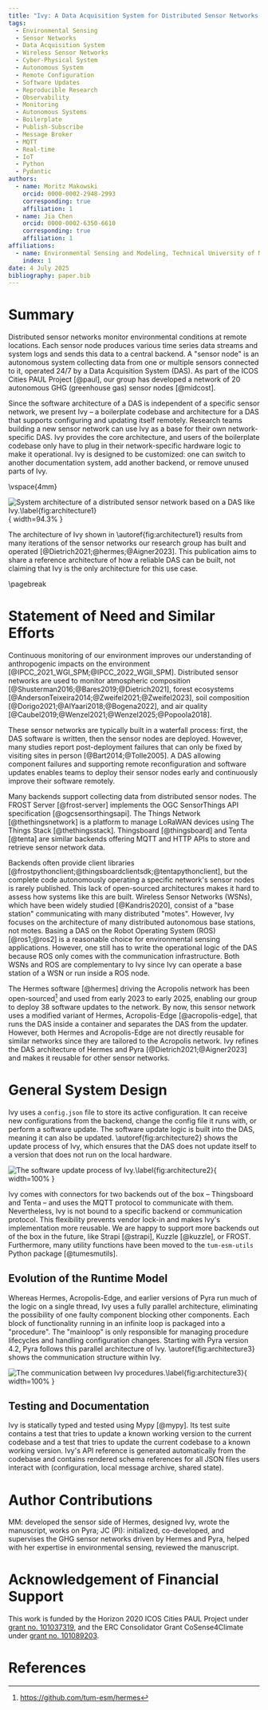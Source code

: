 ```yaml
---
title: "Ivy: A Data Acquisition System for Distributed Sensor Networks Supporting Remote Configuration and Software Updates"
tags:
  - Environmental Sensing
  - Sensor Networks
  - Data Acquisition System
  - Wireless Sensor Networks
  - Cyber-Physical System
  - Autonomous System
  - Remote Configuration
  - Software Updates
  - Reproducible Research
  - Observability
  - Monitoring
  - Autonomous Systems
  - Boilerplate
  - Publish-Subscribe
  - Message Broker
  - MQTT
  - Real-time
  - IoT
  - Python
  - Pydantic
authors:
  - name: Moritz Makowski
    orcid: 0000-0002-2948-2993
    corresponding: true
    affiliation: 1
  - name: Jia Chen
    orcid: 0000-0002-6350-6610
    corresponding: true
    affiliation: 1
affiliations:
  - name: Environmental Sensing and Modeling, Technical University of Munich (TUM), Munich, Germany
    index: 1
date: 4 July 2025
bibliography: paper.bib
---
```


# Summary

Distributed sensor networks monitor environmental conditions at remote locations. Each sensor node produces various time series data streams and system logs and sends this data to a central backend. A "sensor node" is an autonomous system collecting data from one or multiple sensors connected to it, operated 24/7 by a Data Acquisition System (DAS). As part of the ICOS Cities PAUL Project [@paul], our group has developed a network of 20 autonomous GHG (greenhouse gas) sensor nodes [@midcost].

Since the software architecture of a DAS is independent of a specific sensor network, we present Ivy – a boilerplate codebase and architecture for a DAS that supports configuring and updating itself remotely. Research teams building a new sensor network can use Ivy as a base for their own network-specific DAS. Ivy provides the core architecture, and users of the boilerplate codebase only have to plug in their network-specific hardware logic to make it operational. Ivy is designed to be customized: one can switch to another documentation system, add another backend, or remove unused parts of Ivy.

\vspace{4mm}

![System architecture of a distributed sensor network based on a DAS like Ivy.\label{fig:architecture1}](figures/ivy-architecture-fig-1.png){ width=94.3% }

The architecture of Ivy shown in \autoref{fig:architecture1} results from many iterations of the sensor networks our research group has built and operated [@Dietrich2021;@hermes;@Aigner2023]. This publication aims to share a reference architecture of how a reliable DAS can be built, not claiming that Ivy is the only architecture for this use case.

\pagebreak

# Statement of Need and Similar Efforts

Continuous monitoring of our environment improves our understanding of anthropogenic impacts on the environment [@IPCC_2021_WGI_SPM;@IPCC_2022_WGII_SPM]. Distributed sensor networks are used to monitor atmospheric composition [@Shusterman2016;@Bares2019;@Dietrich2021], forest ecosystems [@AndersonTeixeira2014;@Zweifel2021;@Zweifel2023], soil composition [@Dorigo2021;@AlYaari2018;@Bogena2022], and air quality [@Caubel2019;@Wenzel2021;@Wenzel2025;@Popoola2018].

These sensor networks are typically built in a waterfall process: first, the DAS software is written, then the sensor nodes are deployed. However, many studies report post-deployment failures that can only be fixed by visiting sites in person [@Bart2014;@Tolle2005]. A DAS allowing component failures and supporting remote reconfiguration and software updates enables teams to deploy their sensor nodes early and continuously improve their software remotely.

Many backends support collecting data from distributed sensor nodes. The FROST Server [@frost-server] implements the OGC SensorThings API specification [@ogcsensorthingsapi]. The Things Network [@thethingsnetwork] is a platform to manage LoRaWAN devices using The Things Stack [@thethingsstack]. Thingsboard [@thingsboard] and Tenta [@tenta] are similar backends offering MQTT and HTTP APIs to store and retrieve sensor network data.

Backends often provide client libraries [@frostpythonclient;@thingsboardclientsdk;@tentapythonclient], but the complete code autonomously operating a specific network's sensor nodes is rarely published. This lack of open-sourced architectures makes it hard to assess how systems like this are built. Wireless Sensor Networks (WSNs), which have been widely studied [@Kandris2020], consist of a "base station" communicating with many distributed "motes". However, Ivy focuses on the architecture of many distributed autonomous base stations, not motes. Basing a DAS on the Robot Operating System (ROS) [@ros1;@ros2] is a reasonable choice for environmental sensing applications. However, one still has to write the operational logic of the DAS because ROS only comes with the communication infrastructure. Both WSNs and ROS are complementary to Ivy since Ivy can operate a base station of a WSN or run inside a ROS node.

The Hermes software [@hermes] driving the Acropolis network has been open-sourced[^1] and used from early 2023 to early 2025, enabling our group to deploy 38 software updates to the network. By now, this sensor network uses a modified variant of Hermes, Acropolis-Edge [@acropolis-edge], that runs the DAS inside a container and separates the DAS from the updater. However, both Hermes and Acropolis-Edge are not directly reusable for similar networks since they are tailored to the Acropolis network. Ivy refines the DAS architecture of Hermes and Pyra [@Dietrich2021;@Aigner2023] and makes it reusable for other sensor networks.

[^1]: https://github.com/tum-esm/hermes

# General System Design

Ivy uses a `config.json` file to store its active configuration. It can receive new configurations from the backend, change the config file it runs with, or perform a software update. The software update logic is built into the DAS, meaning it can also be updated. \autoref{fig:architecture2} shows the update process of Ivy, which ensures that the DAS does not update itself to a version that does not run on the local hardware.

![The software update process of Ivy.\label{fig:architecture2}](figures/ivy-architecture-fig-2.png){ width=100% }

Ivy comes with connectors for two backends out of the box – Thingsboard and Tenta – and uses the MQTT protocol to communicate with them. Nevertheless, Ivy is not bound to a specific backend or communication protocol. This flexibility prevents vendor lock-in and makes Ivy's implementation more reusable. We are happy to support more backends out of the box in the future, like Strapi [@strapi], Kuzzle [@kuzzle], or FROST. Furthermore, many utility functions have been moved to the `tum-esm-utils` Python package [@tumesmutils].

## Evolution of the Runtime Model

Whereas Hermes, Acropolis-Edge, and earlier versions of Pyra run much of the logic on a single thread, Ivy uses a fully parallel architecture, eliminating the possibility of one faulty component blocking other components. Each block of functionality running in an infinite loop is packaged into a "procedure". The "mainloop" is only responsible for managing procedure lifecycles and handling configuration changes. Starting with Pyra version 4.2, Pyra follows this parallel architecture of Ivy. \autoref{fig:architecture3} shows the communication structure within Ivy.

![The communication between Ivy procedures.\label{fig:architecture3}](figures/ivy-architecture-fig-3.png){ width=100% }

## Testing and Documentation

Ivy is statically typed and tested using Mypy [@mypy]. Its test suite contains a test that tries to update a known working version to the current codebase and a test that tries to update the current codebase to a known working version. Ivy's API reference is generated automatically from the codebase and contains rendered schema references for all JSON files users interact with (configuration, local message archive, shared state).

# Author Contributions

MM: developed the sensor side of Hermes, designed Ivy, wrote the manuscript, works on Pyra; JC (PI): initialized, co-developed, and supervises the GHG sensor networks driven by Hermes and Pyra, helped with her expertise in environmental sensing, reviewed the manuscript.

# Acknowledgement of Financial Support

This work is funded by the Horizon 2020 ICOS Cities PAUL Project under [grant no. 101037319](https://cordis.europa.eu/project/id/101037319), and the ERC Consolidator Grant CoSense4Climate under [grant no. 101089203](https://cordis.europa.eu/project/id/101089203).

# References
